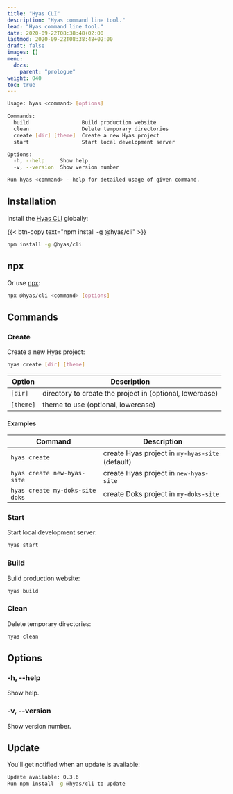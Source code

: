 ```yaml
---
title: "Hyas CLI"
description: "Hyas command line tool."
lead: "Hyas command line tool."
date: 2020-09-22T08:38:48+02:00
lastmod: 2020-09-22T08:38:48+02:00
draft: false
images: []
menu:
  docs:
    parent: "prologue"
weight: 040
toc: true
---
```


```bash
Usage: hyas <command> [options]

Commands:
  build                 Build production website
  clean                 Delete temporary directories
  create [dir] [theme]  Create a new Hyas project
  start                 Start local development server

Options:
  -h, --help     Show help                                             [boolean]
  -v, --version  Show version number                                   [boolean]

Run hyas <command> --help for detailed usage of given command.
```

## Installation

Install the [Hyas CLI](https://www.npmjs.com/package/@hyas/cli) globally:

{{< btn-copy text="npm install -g @hyas/cli" >}}

```bash
npm install -g @hyas/cli
```

## npx

Or use [npx](https://nodejs.dev/learn/the-npx-nodejs-package-runner):

```bash
npx @hyas/cli <command> [options]
```

## Commands

### Create

Create a new Hyas project:

```bash
hyas create [dir] [theme]
```
| Option | Description |
| - | - |
| `[dir]` | directory to create the project in (optional, lowercase) |
| `[theme]` | theme to use (optional, lowercase) |

#### Examples

| Command | Description |
| - | - |
| `hyas create` | create Hyas project in `my-hyas-site` (default) |
| `hyas create new-hyas-site` | create Hyas project in `new-hyas-site` |
| `hyas create my-doks-site doks` | create Doks project in `my-doks-site`|

### Start

Start local development server:

```bash
hyas start
```

### Build

Build production website:

```bash
hyas build
```

### Clean

Delete temporary directories:

```bash
hyas clean
```

## Options

### -h, --help

Show help.

### -v, --version

Show version number.

## Update

You'll get notified when an update is available:

```bash
Update available: 0.3.6
Run npm install -g @hyas/cli to update
```
